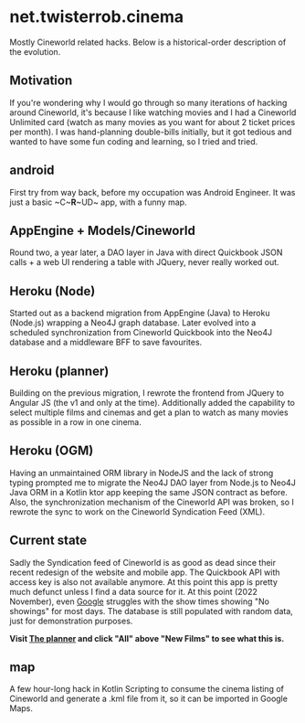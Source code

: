 
# net.twisterrob.cinema
Mostly Cineworld related hacks. Below is a historical-order description of the evolution.

## Motivation
If you're wondering why I would go through so many iterations of hacking around Cineworld,
it's because I like watching movies and I had a Cineworld Unlimited card (watch as many movies as you want for about 2 ticket prices per month).
I was hand-planning double-bills initially, but it got tedious and wanted to have some fun coding and learning, so I tried and tried.

## android
First try from way back, before my occupation was Android Engineer. It was just a basic ~C~**R**~UD~ app, with a funny map.

## AppEngine + Models/Cineworld
Round two, a year later, a DAO layer in Java with direct Quickbook JSON calls + a web UI rendering a table with JQuery, never really worked out.

## Heroku (Node)
Started out as a backend migration from AppEngine (Java) to Heroku (Node.js) wrapping a Neo4J graph database.
Later evolved into a scheduled synchronization from Cineworld Quickbook into the Neo4J database and a middleware BFF to save favourites.

## Heroku (planner)
Building on the previous migration, I rewrote the frontend from JQuery to Angular JS (the v1 and only at the time).
Additionally added the capability to select multiple films and cinemas and get a plan to watch as many movies as possible in a row in one cinema.

## Heroku (OGM)
Having an unmaintained ORM library in NodeJS and the lack of strong typing prompted me to migrate the Neo4J DAO layer from Node.js to Neo4J Java ORM in a Kotlin ktor app keeping the same JSON contract as before.
Also, the synchronization mechanism of the Cineworld API was broken, so I rewrote the sync to work on the Cineworld Syndication Feed (XML).

## Current state
Sadly the Syndication feed of Cineworld is as good as dead since their recent redesign of the website and mobile app.
The Quickbook API with access key is also not available anymore. At this point this app is pretty much defunct unless I find a data source for it.
At this point (2022 November), even [Google](https://www.google.com/search?q=cineworld+wood+green) struggles with the show times showing "No showings" for most days.
The database is still populated with random data, just for demonstration purposes.

**Visit [The planner](https://cinema.twisterrob.net/planner) and click "All" above "New Films" to see what this is.**

## map
A few hour-long hack in Kotlin Scripting to consume the cinema listing of Cineworld and generate a .kml file from it, so it can be imported in Google Maps.
